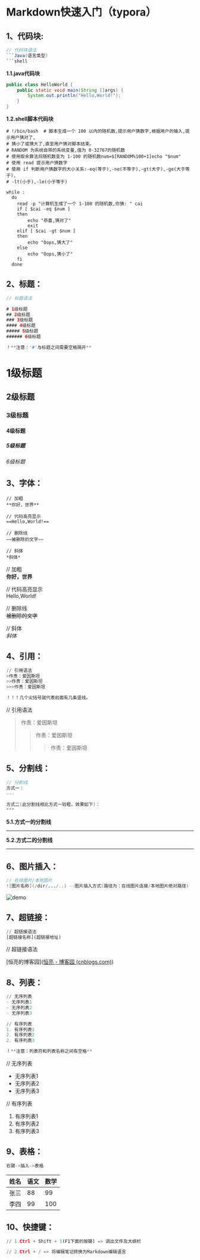 # Markdown快速入门（typora）

## 1、代码块:

```java
// 代码块语法
​```Java(语言类型)
​```shell
```

**1.1.java代码块**

```java
public class HelloWorld {
    public static void main(String []args) {
        System.out.println("Hello,World!");
    }
}
```

**1.2.shell脚本代码块**

```shell
# !/bin/bash  # 脚本生成一个 100 以内的随机数,提示用户猜数字,根据用户的输入,提示用户猜对了,
# 猜小了或猜大了,直至用户猜对脚本结束。
# RANDOM 为系统自带的系统变量,值为 0‐32767的随机数
# 使用取余算法将随机数变为 1‐100 的随机数num=$[RANDOM%100+1]echo "$num" 
# 使用 read 提示用户猜数字
# 使用 if 判断用户猜数字的大小关系:‐eq(等于),‐ne(不等于),‐gt(大于),‐ge(大于等于),
# ‐lt(小于),‐le(小于等于)

while :
  do     
    read -p "计算机生成了一个 1‐100 的随机数,你猜: " cai    
    if [ $cai -eq $num ]    
    then        
        echo "恭喜,猜对了"           
        exit        
    elif [ $cai -gt $num ]       
    then            
        echo "Oops,猜大了"         
    else            
        echo "Oops,猜小了"     
    fi
  done
```

## 2、标题：

```java
// 标题语法

# 1级标题
## 2级标题
### 3级标题
#### 4级标题
##### 5级标题
###### 6级标题

！**注意：'#'与标题之间需要空格隔开**
```

# 1级标题

## 2级标题

### 3级标题

#### 4级标题

##### 5级标题

###### 6级标题

## 3、字体：

```shell
// 加粗
**你好，世界**

// 代码高亮显示
==Hello,World!==

// 删除线
~~被删除的文字~~

// 斜体
*斜体*
```

// 加粗  
**你好，世界**

// 代码高亮显示  
Hello,World!

// 删除线  
~~被删除的文字~~

// 斜体  
*斜体*

## 4、引用：

```python
// 引用语法
>作责：爱因斯坦
>>作责：爱因斯坦
>>>作责：爱因斯坦

！！！几个尖括号就代表前面有几条竖线。
```

// 引用语法

> 作责：爱因斯坦
> 
> > 作责：爱因斯坦
> > 
> > > 作责：爱因斯坦

## 5、分割线：

```scala
// 分割线
方式一：
---

方式二(此分割线相比方式一较粗，效果如下)：
***
```

**5.1.方式一的分割线**

---

**5.2.方式二的分割线**

---

## 6、图片插入：

```java
// 在线图片/本地图片
![图片名称](/dir/.../..) --图片插入方式(路径为：在线图片连接/本地图片绝对路径)
```

![demo](https://www.cnblogs.com/images/logo.svg?v=R9M0WmLAIPVydmdzE2keuvnjl-bPR7_35oHqtiBzGsM)

## 7、超链接：

```python
// 超链接语法
[超链接名称](超链接地址)
```

// 超链接语法

[恒亮的博客园]([恒亮 - 博客园 (cnblogs.com)](https://www.cnblogs.com/liulia/))

## 8、列表：

```python
// 无序列表
- 无序列表1
- 无序列表2
- 无序列表3

// 有序列表
1. 有序列表1
2. 有序列表2
2. 有序列表3

！**注意：列表符和列表名称之间有空格**
```

// 无序列表

- 无序列表1
- 无序列表2
- 无序列表3

// 有序列表

1. 有序列表1
2. 有序列表2
3. 有序列表3

## 9、表格：

```python
右键->插入->表格
```

| 姓名  | 语文  | 数学  |
| --- | --- | --- |
| 张三  | 88  | 99  |
| 李四  | 99  | 100 |

## 10、快捷键：

```python
// 1.Ctrl + Shift + 1(F1下面的按键) => 调出文件及大纲栏

// 2.Ctrl + / => 将编辑笔记转换为Markdown编辑语言
```
